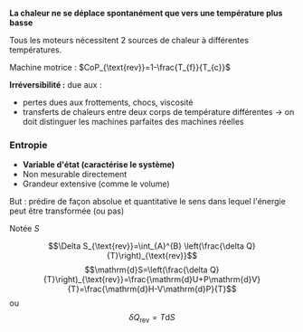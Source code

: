 **La chaleur ne se déplace spontanément que vers une température plus basse**

Tous les moteurs nécessitent 2 sources de chaleur à différentes températures.

Machine motrice : $CoP_{\text{rev}}=1-\frac{T_{f}}{T_{c}}$

**Irréversibilité :** due aux :
* pertes dues aux frottements, chocs, viscosité
* transferts de chaleurs entre deux corps de température différentes
$\to$ on doit distinguer les machines parfaites des machines réelles

### Entropie
- **Variable d'état (caractérise le système)**
- Non mesurable directement
- Grandeur extensive (comme le volume)

But : prédire de façon absolue et quantitative le sens dans lequel l'énergie peut être transformée (ou pas)

Notée $S$

$$\Delta S_{\text{rev}}=\int_{A}^{B} \left(\frac{\delta Q}{T}\right)_{\text{rev}}$$
$$\mathrm{d}S=\left(\frac{\delta Q}{T}\right)_{\text{rev}}=\frac{\mathrm{d}U+P\mathrm{d}V}{T}=\frac{\mathrm{d}H-V\mathrm{d}P}{T}$$
ou $$\delta Q_{\text{rev}}=T\mathrm{d}S$$

